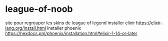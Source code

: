 # league-of-noob
site pour regrouper les skins de league of legend
installer elixir https://elixir-lang.org/install.html
installer phoenix https://hexdocs.pm/phoenix/installation.html#elixir-1-14-or-later